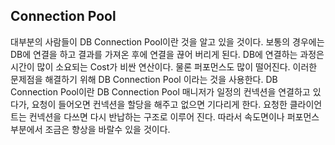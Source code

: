 ## Connection Pool

대부분의 사람들이 DB Connection Pool이란 것을 알고 있을 것이다. 보통의 경우에는 DB에 연결을 하고 결과를 가져온 후에 
연결을 끊어 버리게 된다. DB에 연결하는 과정은 시간이 많이 소요되는 Cost가 비싼 연산이다. 물론 퍼포먼스도 많이 떨어진다.
이러한 문제점을 해결하기 위해 DB Connection Pool 이라는 것을 사용한다.
DB Connection Pool이란 DB Connection Pool 매니저가 일정의 컨넥션을 연결하고 있다가, 요청이 들어오면 컨넥션을 할당을 해주고 없으면 기다리게 한다. 요청한 클라이언트는 컨넥션을 다쓰면 다시 반납하는 구조로 이루어 진다.
따라서 속도면이나 퍼포먼스 부분에서  조금은 향상을 바랄수 있을 것이다.